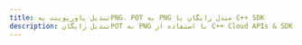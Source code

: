 ---title: تبدیل پاورپوینت بهPNG، POT به PNG مبدل رایگان یا C++ SDKdescription: تبدیل رایگانPOT به PNG با استفاده از C++ Cloud APIs & SDK. همچنین اسناد Microsoft PowerPoint را در Cloud ایجاد، ویرایش و رندر کنید.---
